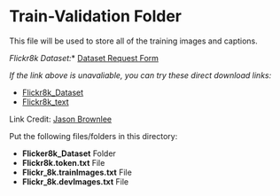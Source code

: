# Train-Validation Folder
This file will be used to store all of the training images and captions.

*Flickr8k Dataset:** [Dataset Request Form](https://forms.illinois.edu/sec/1713398)

*If the link above is unavaliable, you can try these direct download links:*

* [Flickr8k_Dataset](https://github.com/jbrownlee/Datasets/releases/download/Flickr8k/Flickr8k_Dataset.zip)</li>
* [Flickr8k_text](https://github.com/jbrownlee/Datasets/releases/download/Flickr8k/Flickr8k_text.zip)</li>

Link Credit: [Jason Brownlee](https://machinelearningmastery.com/develop-a-deep-learning-caption-generation-model-in-python/)

Put the following files/folders in this directory:
	
* **Flicker8k_Dataset** Folder
* **Flickr8k.token.txt** File
* **Flickr_8k.trainImages.txt** File
* **Flickr_8k.devImages.txt** File

